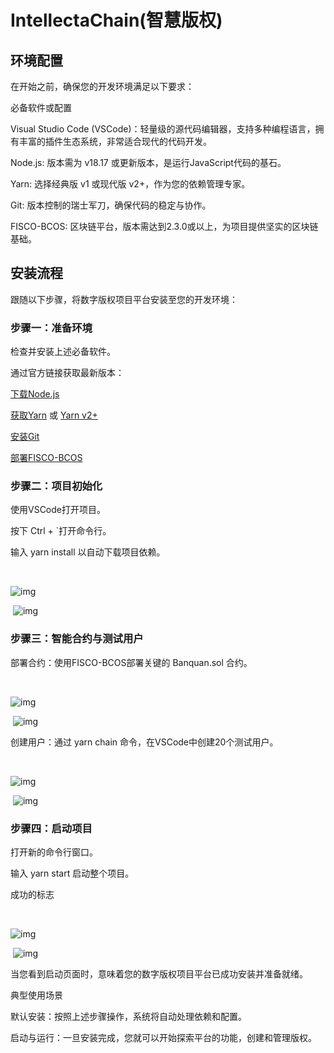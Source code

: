 # IntellectaChain(智慧版权)



## **环境配置**

在开始之前，确保您的开发环境满足以下要求：

必备软件或配置

Visual Studio Code (VSCode)：轻量级的源代码编辑器，支持多种编程语言，拥有丰富的插件生态系统，非常适合现代的代码开发。

Node.js: 版本需为 v18.17 或更新版本，是运行JavaScript代码的基石。

Yarn: 选择经典版 v1 或现代版 v2+，作为您的依赖管理专家。

Git: 版本控制的瑞士军刀，确保代码的稳定与协作。

FISCO-BCOS: 区块链平台，版本需达到2.3.0或以上，为项目提供坚实的区块链基础。

## **安装流程**

跟随以下步骤，将数字版权项目平台安装至您的开发环境：

### **步骤一：准备环境**

检查并安装上述必备软件。

通过官方链接获取最新版本：

﻿[下载Node.js](https://nodejs.org/en/download/)﻿

﻿[获取Yarn](https://classic.yarnpkg.com/en/docs/install/#windows-stable) 或 [Yarn v2+](https://yarnpkg.com/getting-started/install)﻿

﻿[安装Git](https://git-scm.com/downloads)﻿

﻿[部署FISCO-BCOS](https://fisco-bcos-documentation.readthedocs.io/zh-cn/latest/docs/installation.html)﻿

### **步骤二：项目初始化**

使用VSCode打开项目。

按下 Ctrl + `打开命令行。

输入 yarn install 以自动下载项目依赖。

﻿

![img](file:///C:/Users/XUQING~1/AppData/Local/Temp/ksohtml15724/wps1.jpg)

﻿ ![img](https://2024.jsjds.com.cn/Backend/Work/work/download-article-picture?name=20240481501714658311A1jIi_nFGh8MYXYVFj5JbLHiRv_Exp.png)﻿﻿



### **步骤三：智能合约与测试用户**

部署合约：使用FISCO-BCOS部署关键的 Banquan.sol 合约。

﻿

![img](file:///C:/Users/XUQING~1/AppData/Local/Temp/ksohtml15724/wps2.jpg)

﻿ ![img](https://2024.jsjds.com.cn/Backend/Work/work/download-article-picture?name=20240481501714658333Hd_CF06x22khmafQb9GI3o2h0GLTOj.png)﻿﻿



创建用户：通过 yarn chain 命令，在VSCode中创建20个测试用户。

﻿

![img](file:///C:/Users/XUQING~1/AppData/Local/Temp/ksohtml15724/wps3.jpg)

﻿ ![img](https://2024.jsjds.com.cn/Backend/Work/work/download-article-picture?name=202404815017146583392wKyj6nvgtZa92GAezKBSyzfPW2cXT.png)﻿﻿



### **步骤四：启动项目**

打开新的命令行窗口。

输入 yarn start 启动整个项目。

成功的标志

﻿

![img](file:///C:/Users/XUQING~1/AppData/Local/Temp/ksohtml15724/wps4.jpg)

﻿ ![img](https://2024.jsjds.com.cn/Backend/Work/work/download-article-picture?name=20240481501714658346bT6CTxsuhO5A93LWfA5R0IyJFXaxHV.png)﻿﻿



当您看到启动页面时，意味着您的数字版权项目平台已成功安装并准备就绪。

典型使用场景

默认安装：按照上述步骤操作，系统将自动处理依赖和配置。

启动与运行：一旦安装完成，您就可以开始探索平台的功能，创建和管理版权。
